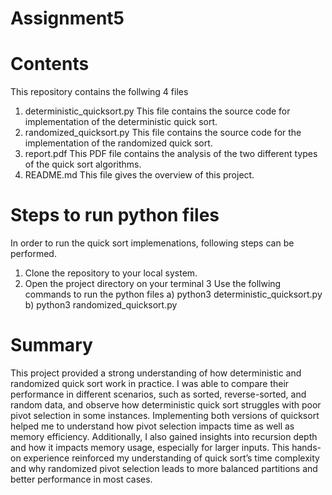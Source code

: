 # Assignment5

# Contents
This repository contains the follwing 4 files
1) deterministic_quicksort.py
   This file contains the source code for implementation of the deterministic quick sort.
2) randomized_quicksort.py
   This file contains the source code for the implementation of the randomized quick sort.
3) report.pdf
   This PDF file contains the analysis of the two different types of the quick sort algorithms.
4) README.md
   This file gives the overview of this project.

# Steps to run python files
In order to run the quick sort implemenations, following steps can be performed.
  1) Clone the repository to your local system.
  2) Open the project directory on your terminal
  3 Use the follwing commands to run the python files
    a) python3 deterministic_quicksort.py
    b) python3 randomized_quicksort.py   

# Summary 
This project provided a strong understanding of how deterministic and randomized quick sort work in practice. I was able to compare their performance in different scenarios, such as sorted, reverse-sorted, and random data, and observe how deterministic quick sort struggles with poor pivot selection in some instances. Implementing both versions of quicksort helped me to understand how pivot selection impacts time as well as memory efficiency. Additionally, I also gained insights into recursion depth and how it impacts memory usage, especially for larger inputs. This hands-on experience reinforced my understanding of quick sort’s time complexity and why randomized pivot selection leads to more balanced partitions and better performance in most cases.      
